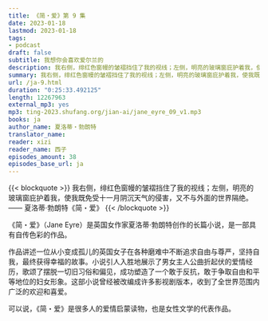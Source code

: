 ```yaml
---
title: 《简・爱》第 9 集
date: 2023-01-18
lastmod: 2023-01-18
tags:
- podcast
draft: false
subtitle: 我想你会喜欢爱尔兰的
description: 我右侧，绯红色窗幔的皱褶挡住了我的视线；左侧，明亮的玻璃窗庇护着我，使我既免受十一月阴沉天气的侵害，又不与外面的世界隔绝。
summary: 我右侧，绯红色窗幔的皱褶挡住了我的视线；左侧，明亮的玻璃窗庇护着我，使我既免受十一月阴沉天气的侵害，又不与外面的世界隔绝。
url: /ja-9.html
duration: "0:25:33.492125"
length: 12267963
external_mp3: yes
mp3: ting-2023.shufang.org/jian-ai/jane_eyre_09_v1.mp3
books: ja
author_name: 夏洛蒂・勃朗特
translator_name: 
reader: xizi
reader_name: 西子
episodes_amount: 38
episodes_base_url: ja
---
```


{{< blockquote >}}
我右侧，绯红色窗幔的皱褶挡住了我的视线；左侧，明亮的玻璃窗庇护着我，使我既免受十一月阴沉天气的侵害，又不与外面的世界隔绝。  
—— 夏洛蒂·勃朗特《简・爱》
{{< /blockquote >}}

《简・爱》（Jane Eyre）是英国女作家夏洛蒂·勃朗特创作的长篇小说，是一部具有自传色彩的作品。

作品讲述一位从小变成孤儿的英国女子在各种磨难中不断追求自由与尊严，坚持自我，最终获得幸福的故事。小说引人入胜地展示了男女主人公曲折起伏的爱情经历，歌颂了摆脱一切旧习俗和偏见，成功塑造了一个敢于反抗，敢于争取自由和平等地位的妇女形象。这部小说曾经被改编成许多影视剧版本，收到了全世界范围内广泛的欢迎和喜爱。

可以说，《简・爱》是很多人的爱情启蒙读物，也是女性文学的代表作品。
